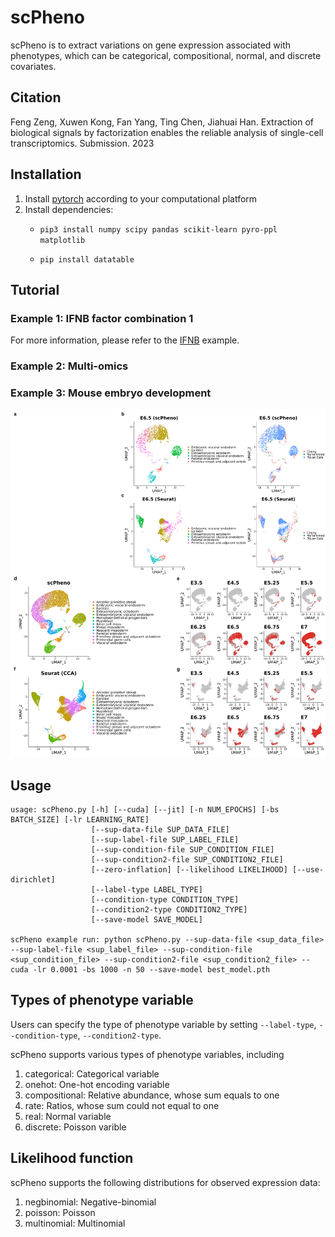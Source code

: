# scPheno
 scPheno is to extract variations on gene expression associated with phenotypes, which can be categorical, compositional, normal, and discrete covariates.

## Citation
Feng Zeng, Xuwen Kong, Fan Yang, Ting Chen, Jiahuai Han. Extraction of biological signals by factorization enables the reliable analysis of single-cell transcriptomics. Submission. 2023

## Installation
1. Install [pytorch](https://pytorch.org/get-started/locally/) according to your computational platform
2. Install dependencies:
    - `pip3 install numpy scipy pandas scikit-learn pyro-ppl matplotlib`

    - `pip install datatable`


## Tutorial

### Example 1: IFNB factor combination 1
For more information, please refer to the [IFNB](https://github.com/ZengFLab/scPheno/blob/main/ifnb.ipynb) example.

### Example 2: Multi-omics

### Example 3: Mouse embryo development

![Embryonic time is modeled by using Normal distribution.](https://github.com/ZengFLab/scPheno/blob/main/images/embryo.png)

## Usage
```
usage: scPheno.py [-h] [--cuda] [--jit] [-n NUM_EPOCHS] [-bs BATCH_SIZE] [-lr LEARNING_RATE]
                  [--sup-data-file SUP_DATA_FILE] 
                  [--sup-label-file SUP_LABEL_FILE] 
                  [--sup-condition-file SUP_CONDITION_FILE]
                  [--sup-condition2-file SUP_CONDITION2_FILE]
                  [--zero-inflation] [--likelihood LIKELIHOOD] [--use-dirichlet]
                  [--label-type LABEL_TYPE]
                  [--condition-type CONDITION_TYPE]
                  [--condition2-type CONDITION2_TYPE]
                  [--save-model SAVE_MODEL]

scPheno example run: python scPheno.py --sup-data-file <sup_data_file> --sup-label-file <sup_label_file> --sup-condition-file <sup_condition_file> --sup-condition2-file <sup_condition2_file> --cuda -lr 0.0001 -bs 1000 -n 50 --save-model best_model.pth

```


## Types of phenotype variable

Users can specify the type of phenotype variable by setting ```--label-type```, ```--condition-type```, ```--condition2-type```.

scPheno supports various types of phenotype variables, including
1. categorical: Categorical variable
2. onehot: One-hot encoding variable
3. compositional: Relative abundance, whose sum equals to one
4. rate: Ratios, whose sum could not equal to one
5. real: Normal variable
6. discrete: Poisson varible


## Likelihood function
scPheno supports the following distributions for observed expression data:
1. negbinomial: Negative-binomial
2. poisson: Poisson
3. multinomial: Multinomial
